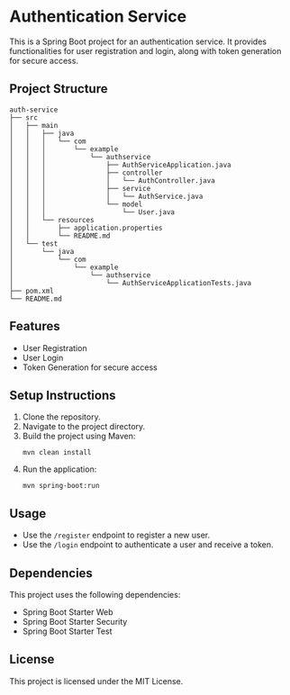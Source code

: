 # Authentication Service

This is a Spring Boot project for an authentication service. It provides functionalities for user registration and login, along with token generation for secure access.

## Project Structure

```
auth-service
├── src
│   ├── main
│   │   ├── java
│   │   │   └── com
│   │   │       └── example
│   │   │           └── authservice
│   │   │               ├── AuthServiceApplication.java
│   │   │               ├── controller
│   │   │               │   └── AuthController.java
│   │   │               ├── service
│   │   │               │   └── AuthService.java
│   │   │               └── model
│   │   │                   └── User.java
│   │   └── resources
│   │       ├── application.properties
│   │       └── README.md
│   └── test
│       └── java
│           └── com
│               └── example
│                   └── authservice
│                       └── AuthServiceApplicationTests.java
├── pom.xml
└── README.md
```

## Features

- User Registration
- User Login
- Token Generation for secure access

## Setup Instructions

1. Clone the repository.
2. Navigate to the project directory.
3. Build the project using Maven:
   ```
   mvn clean install
   ```
4. Run the application:
   ```
   mvn spring-boot:run
   ```

## Usage

- Use the `/register` endpoint to register a new user.
- Use the `/login` endpoint to authenticate a user and receive a token.

## Dependencies

This project uses the following dependencies:

- Spring Boot Starter Web
- Spring Boot Starter Security
- Spring Boot Starter Test

## License

This project is licensed under the MIT License.